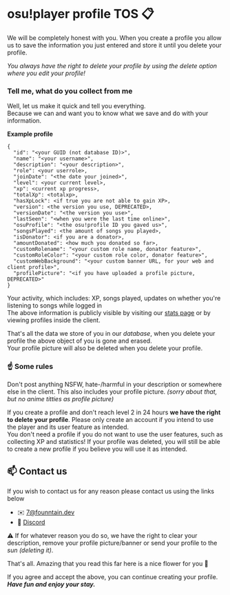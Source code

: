 # osu!player profile TOS 📋
We will be completely honest with you. When you create a profile you allow us to save the information you just entered and store it until you delete your profile.

*You always have the right to delete your profile by using the delete option where you edit your profile!*

### Tell me, what do you collect from me 
Well, let us make it quick and tell you everything.  
Because we can and want you to know what we save and do with your information.

**Example profile**
```
{
  "id": "<your GUID (not database ID)>",
  "name": "<your username>",
  "description": "<your description>",
  "role": <your userrole>,
  "joinDate": "<the date your joined>",
  "level": <your current level>,
  "xp": <current xp progress>,
  "totalXp": <totalxp>,
  "hasXpLock": <if true you are not able to gain XP>,
  "version": <the version you use, DEPRECATED>,
  "versionDate": "<the version you use>",
  "lastSeen": "<when you were the last time online>",
  "osuProfile": "<the osu!profile ID you gaved us>",
  "songsPlayed": <the amount of songs you played>,
  "isDonator": <if you are a donator>,
  "amountDonated": <how much you donated so far>,
  "customRolename": "<your custom role name, donator feature>",
  "customRoleColor": "<your custom role color, donator feature>",
  "customWebBackground": "<your custom banner URL, for your web and client profile>",
  "profilePicture": "<if you have uploaded a profile picture, DEPRECATED>"
}
```
Your activity, which includes: XP, songs played, updates on whether you're listening to songs while logged in  
The above information is publicly visible by visiting our [stats page](https://stats.founntain.dev) or by viewing profiles inside the client.

That's all the data we store of you in our *database*, when you delete your profile the above object of you is gone and erased.  
Your profile picture will also be deleted when you delete your profile.

### ☝️ Some rules
Don't post anything NSFW, hate-/harmful in your description or somewhere else in the client. This also includes your profile picture. *(sorry about that, but no anime titties as profile picture)*  

If you create a profile and don't reach level 2 in 24 hours **we have the right to delete your profile**. Please only create an account if you intend to use the player and its user feature as intended.  
You don't need a profile if you do not want to use the user features, such as collecting XP and statistics! If your profile was deleted, you will still be able to create a new profile if you believe you will use it as intended.

## 📫 Contact us
If you wish to contact us for any reason please contact us using the links below
- ✉️ 7@founntain.dev
- 📣 [Discord](https://discord.gg/RJQSc5B)

⚠️ If for whatever reason you do so, we have the right to clear your description, remove your profile picture/banner or send your profile to the *sun (deleting it)*.

That's all. Amazing that you read this far here is a nice flower for you 🌺

If you agree and accept the above, you can continue creating your profile.  
***Have fun and enjoy your stay.***
